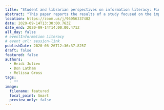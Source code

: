 ```yaml
---
title: "Student and librarian perspectives on information literacy: Finding opportunity in divergence"
abstract: "This paper reports the results of a study focused on the implementation of the ACRL Framework in community college libraries. The study explores information literacy instruction practices in this context, comparing librarians’ and students’ perspectives. Librarians with instructional responsibilities were surveyed, and students are being interviewed, to explore divergence in their perspectives, as has been reported elsewhere, and to identify opportunities to improve instructional practice."
location: https://zoom.us/j/96956337402
date: 2020-09-14T13:30:00.763Z
date_end: 2020-09-14T14:00:00.471Z
all_day: false
# eventInformation Literacy
# event_url: session-link
publishDate: 2020-06-26T12:36:37.825Z
draft: false
featured: false
authors:
  - Heidi Julien
  - Don Latham
  - Melissa Gross
tags:
  - ""
image:
  filename: featured
  focal_point: Smart
  preview_only: false
---
```

